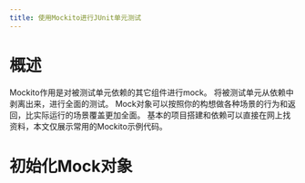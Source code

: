 ```yaml
---
title: 使用Mockito进行JUnit单元测试
---
```


# 概述
Mockito作用是对被测试单元依赖的其它组件进行mock。
将被测试单元从依赖中剥离出来，进行全面的测试。
Mock对象可以按照你的构想做各种场景的行为和返回，比实际运行的场景覆盖更加全面。
基本的项目搭建和依赖可以直接在网上找资料，本文仅展示常用的Mockito示例代码。

# 初始化Mock对象
```

```

